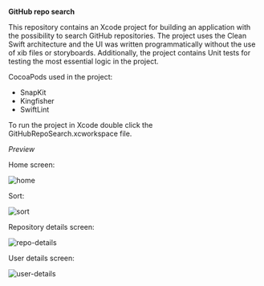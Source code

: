 **GitHub repo search**

This repository contains an Xcode project for building an application with the possibility to search GitHub repositories. 
The project uses the Clean Swift architecture and the UI was written programmatically without the use of xib files or storyboards.
Additionally, the project contains Unit tests for testing the most essential logic in the project.

CocoaPods used in the project:
* SnapKit
* Kingfisher
* SwiftLint 

To run the project in Xcode double click the GitHubRepoSearch.xcworkspace file.

*Preview*

Home screen:

![home](./Images/home.png)

Sort:

![sort](./Images/sort.png)

Repository details screen:

![repo-details](./Images/repo-details.png)

User details screen:

![user-details](./Images/user-details.png)
